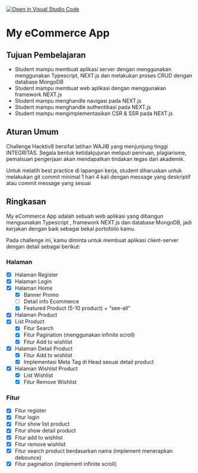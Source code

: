 [![Open in Visual Studio Code](https://classroom.github.com/assets/open-in-vscode-2e0aaae1b6195c2367325f4f02e2d04e9abb55f0b24a779b69b11b9e10269abc.svg)](https://classroom.github.com/online_ide?assignment_repo_id=20910471&assignment_repo_type=AssignmentRepo)
# My eCommerce App

## Tujuan Pembelajaran

- Student mampu membuat aplikasi server dengan menggunakan menggunakan Typescript, NEXT.js dan melakukan proses CRUD dengan database MongoDB
- Student mampu membuat web aplikasi dengan menggunakan framework NEXT.js
- Student mampu menghandle navigasi pada NEXT.js
- Student mampu menghandle authentikasi pada NEXT.js
- Student mampu mengimplementasikan CSR & SSR pada NEXT.js

## Aturan Umum

Challenge Hacktiv8 bersifat latihan WAJIB yang menjunjung tinggi INTEGRITAS. Segala bentuk ketidakjujuran meliputi peniruan, plagiarisme, pemalsuan pengerjaan akan mendapatkan tindakan tegas dari akademik.

Untuk melatih best practice di lapangan kerja, student diharuskan untuk melakukan git commit minimal 1 hari 4 kali dengan message yang deskriptif atau commit message yang sesuai

## Ringkasan

My eCommerce App adalah sebuah web aplikasi yang dibangun menguunakan Typescript , framework NEXT.js dan database MongoDB, jadi kerjakan dengan baik sebagai bekal portofolio kamu.

Pada challenge ini, kamu diminta untuk membuat aplikasi client-server dengan detail sebagai berikut:

### Halaman

- [X] Halaman Register
- [X] Halaman Login
- [X] Halaman Home
  - [X] Banner Promo
  - [ ] Detail info Ecommerce
  - [X] Featured Product (5-10 product) + “see-all”
- [X] Halaman Product
- [X] List Product
  - [X] Fitur Search
  - [X] Fitur Pagination (menggunakan infinite scroll)
  - [X] Fitur Add to wishlist
- [X] Halaman Detail Product
  - [X] Fitur Add to wishlist
  - [X] Implementasi Meta Tag di Head sesuai detail product
- [X] Halaman Wishlist Product
  - [X] List Wishlist
  - [X] Fitur Remove Wishlist

### Fitur

- [X] Fitur register
- [X] Fitur login
- [X] Fitur show list product
- [X] Fitur show detail product
- [X] Fitur add to wishlist
- [X] Fitur remove wishlist
- [X] Fitur search product berdasarkan nama (implement menerapkan debounce)
- [X] Fitur pagination (implement infinite scroll)
